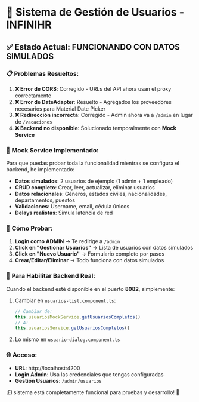 # 🚀 Sistema de Gestión de Usuarios - INFINIHR

## ✅ **Estado Actual: FUNCIONANDO CON DATOS SIMULADOS**

### 📋 **Problemas Resueltos:**

1. **❌ Error de CORS**: Corregido - URLs del API ahora usan el proxy correctamente
2. **❌ Error de DateAdapter**: Resuelto - Agregados los proveedores necesarios para Material Date Picker
3. **❌ Redirección incorrecta**: Corregido - Admin ahora va a `/admin` en lugar de `/vacaciones`
4. **❌ Backend no disponible**: Solucionado temporalmente con **Mock Service**

### 🧪 **Mock Service Implementado:**

Para que puedas probar toda la funcionalidad mientras se configura el backend, he implementado:

- **Datos simulados**: 2 usuarios de ejemplo (1 admin + 1 empleado)
- **CRUD completo**: Crear, leer, actualizar, eliminar usuarios
- **Datos relacionales**: Géneros, estados civiles, nacionalidades, departamentos, puestos
- **Validaciones**: Username, email, cédula únicos
- **Delays realistas**: Simula latencia de red

### 🎯 **Cómo Probar:**

1. **Login como ADMIN** → Te redirige a `/admin`
2. **Click en "Gestionar Usuarios"** → Lista de usuarios con datos simulados
3. **Click en "Nuevo Usuario"** → Formulario completo por pasos
4. **Crear/Editar/Eliminar** → Todo funciona con datos simulados

### 🔧 **Para Habilitar Backend Real:**

Cuando el backend esté disponible en el puerto **8082**, simplemente:

1. Cambiar en `usuarios-list.component.ts`:
   ```typescript
   // Cambiar de:
   this.usuariosMockService.getUsuariosCompletos()
   // A:
   this.usuariosService.getUsuariosCompletos()
   ```

2. Lo mismo en `usuario-dialog.component.ts`

### 🌐 **Acceso:**
- **URL**: http://localhost:4200
- **Login Admin**: Usa las credenciales que tengas configuradas
- **Gestión Usuarios**: `/admin/usuarios`

¡El sistema está completamente funcional para pruebas y desarrollo! 🎉
